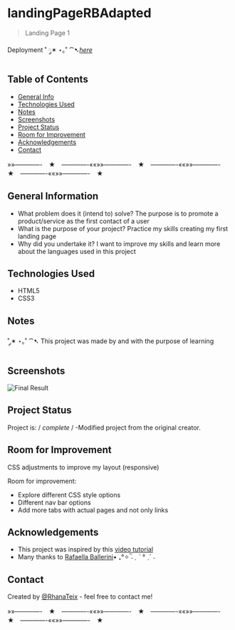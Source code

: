 # landingPageRBAdapted
> Landing Page 1
 
Deployment ˚ ༘✶ ⋆｡˚ ⁀➷[_here_]()

## Table of Contents
* [General Info](#general-information)
* [Technologies Used](#technologies-used)
* [Notes](#notes)
* [Screenshots](#screenshots)
* [Project Status](#project-status)
* [Room for Improvement](#room-for-improvement)
* [Acknowledgements](#acknowledgements)
* [Contact](#contact)


»»————-　★　————-««»»————-　★　————-««»»————-　★　————-««»»————-　★　




## General Information

- What problem does it (intend to) solve? The purpose is to promote a product/service as the first contact of a user
- What is the purpose of your project? Practice my skills creating my first landing page
- Why did you undertake it? I want to improve my skills and learn more about the languages used in this project


## Technologies Used
- HTML5
- CSS3

## Notes
  
  ˚ ༘✶ ⋆｡˚ ⁀➷ This project was made by and with the purpose of learning 
    
  
## Screenshots
![Final Result]()


## Project Status
Project is: / _complete_ / -Modified project from the original creator.


## Room for Improvement

  CSS adjustments to improve my layout (responsive)

Room for improvement:
- Explore different CSS style options
- Different nav bar options
- Add  more tabs with actual pages and not only links

## Acknowledgements

- This project was inspired by this [video tutorial](https://www.youtube.com/watch?v=llF6vD-RljE&t=679s)
- Many thanks to [Rafaella Ballerini](https://github.com/rafaballerini)• ₊°✧︡ ˗ ˏ ˋ ° ˎˊ ˗


## Contact
Created by [@RhanaTeix](https://www.linkedin.com/in/rhan%C3%A1-teixeira-111181227/) - feel free to contact me!

»»————-　★　————-««»»————-　★　————-««»»————-　★　————-««»»————-　★　
